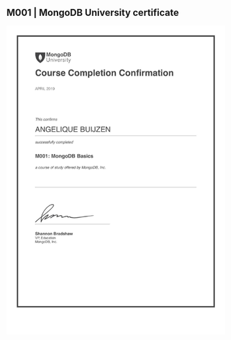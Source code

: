 ## M001 | MongoDB University certificate ##
![M001](https://github.com/abuijzen/2imd-webtech3-portfolio/blob/master/lab8-mongodb/M001%20-%20Course%20Completion%20Confirmation.jpg)
